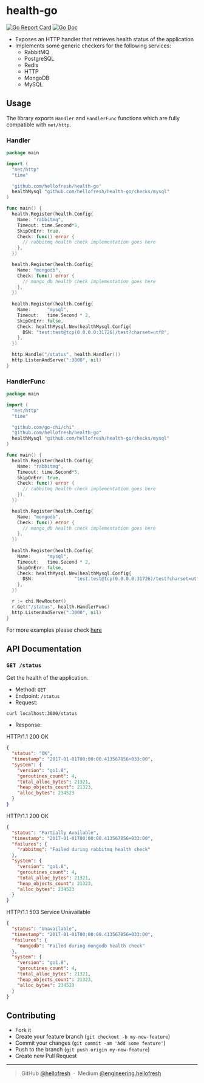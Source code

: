 # health-go
[![Go Report Card](https://goreportcard.com/badge/github.com/hellofresh/health-go)](https://goreportcard.com/report/github.com/hellofresh/health-go)
[![Go Doc](https://godoc.org/github.com/hellofresh/health-go?status.svg)](https://godoc.org/github.com/hellofresh/health-go)

* Exposes an HTTP handler that retrieves health status of the application
* Implements some generic checkers for the following services:
  * RabbitMQ
  * PostgreSQL
  * Redis
  * HTTP
  * MongoDB
  * MySQL

## Usage

The library exports `Handler` and `HandlerFunc` functions which are fully compatible with `net/http`.

### Handler

```go
package main

import (
  "net/http"
  "time"

  "github.com/hellofresh/health-go"
  healthMysql "github.com/hellofresh/health-go/checks/mysql"
)

func main() {
  health.Register(health.Config{
    Name: "rabbitmq",
    Timeout: time.Second*5,
    SkipOnErr: true,
    Check: func() error {
      // rabbitmq health check implementation goes here
    },
  })

  health.Register(health.Config{
    Name: "mongodb",
    Check: func() error {
      // mongo_db health check implementation goes here
    },
  })
  
  health.Register(health.Config{
    Name:      "mysql",
    Timeout:   time.Second * 2,
    SkipOnErr: false,
    Check: healthMysql.New(healthMysql.Config{
      DSN: "test:test@tcp(0.0.0.0:31726)/test?charset=utf8",
    },
  })

  http.Handle("/status", health.Handler())
  http.ListenAndServe(":3000", nil)
}
```

### HandlerFunc
```go
package main

import (
  "net/http"
  "time"

  "github.com/go-chi/chi"
  "github.com/hellofresh/health-go"
  healthMysql "github.com/hellofresh/health-go/checks/mysql"
)

func main() {
  health.Register(health.Config{
    Name: "rabbitmq",
    Timeout: time.Second*5,
    SkipOnErr: true,
    Check: func() error {
      // rabbitmq health check implementation goes here
    }),
  })

  health.Register(health.Config{
    Name: "mongodb",
    Check: func() error {
      // mongo_db health check implementation goes here
    },
  })
  
  health.Register(health.Config{
    Name:      "mysql",
    Timeout:   time.Second * 2,
    SkipOnErr: false,
    Check: healthMysql.New(healthMysql.Config{
      DSN:               "test:test@tcp(0.0.0.0:31726)/test?charset=utf8",
    },
  })

  r := chi.NewRouter()
  r.Get("/status", health.HandlerFunc)
  http.ListenAndServe(":3000", nil)
}
```

For more examples please check [here](https://github.com/hellofresh/health-go/blob/master/_examples/server.go)
## API Documentation

### `GET /status`

Get the health of the application.
- Method: `GET`
- Endpoint: `/status`
- Request:
```
curl localhost:3000/status
```
- Response:

HTTP/1.1 200 OK
```json
{
  "status": "OK",
  "timestamp": "2017-01-01T00:00:00.413567856+033:00",
  "system": {
    "version": "go1.8",
    "goroutines_count": 4,
    "total_alloc_bytes": 21321,
    "heap_objects_count": 21323,
    "alloc_bytes": 234523
  }
}
```

HTTP/1.1 200 OK
```json
{
  "status": "Partially Available",
  "timestamp": "2017-01-01T00:00:00.413567856+033:00",
  "failures": {
    "rabbitmq": "Failed during rabbitmq health check"
  },
  "system": {
    "version": "go1.8",
    "goroutines_count": 4,
    "total_alloc_bytes": 21321,
    "heap_objects_count": 21323,
    "alloc_bytes": 234523
  }
}
```

HTTP/1.1 503 Service Unavailable
```json
{
  "status": "Unavailable",
  "timestamp": "2017-01-01T00:00:00.413567856+033:00",
  "failures": {
    "mongodb": "Failed during mongodb health check"
  },
  "system": {
    "version": "go1.8",
    "goroutines_count": 4,
    "total_alloc_bytes": 21321,
    "heap_objects_count": 21323,
    "alloc_bytes": 234523
  }
}
```

## Contributing
- Fork it
- Create your feature branch (`git checkout -b my-new-feature`)
- Commit your changes (`git commit -am 'Add some feature'`)
- Push to the branch (`git push origin my-new-feature`)
- Create new Pull Request

---
> GitHub [@hellofresh](https://github.com/hellofresh) &nbsp;&middot;&nbsp;
> Medium [@engineering.hellofresh](https://engineering.hellofresh.com)
